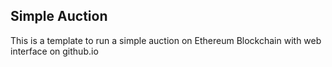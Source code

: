 ## Simple Auction

This is a template to run a simple auction on Ethereum Blockchain with web interface on github.io

